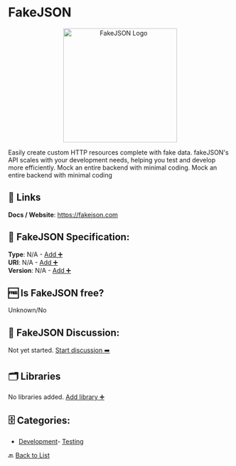 # FakeJSON
<p align="center">
    <img width="256" src="https://raw.githubusercontent.com/apis-list/apis-list/main/apis/fakejson/logo_256x256.png" alt="FakeJSON Logo"/>
</p>
Easily create custom HTTP resources complete with fake data. fakeJSON's API scales with your development needs, helping you test and develop more efficiently. Mock an entire backend with minimal coding. Mock an entire backend with minimal coding

##  🔗 Links
**Docs / Website**: https://fakejson.com

## 🧬 FakeJSON Specification:
**Type**: N/A - [Add ➕](https://github.com/apis-list/apis-list/edit/main/apis/fakejson/fakejson.yaml)  
**URI**: N/A - [Add ➕](https://github.com/apis-list/apis-list/edit/main/apis/fakejson/fakejson.yaml)  
**Version**: N/A - [Add ➕](https://github.com/apis-list/apis-list/edit/main/apis/fakejson/fakejson.yaml)

## 🆓 Is FakeJSON free?
 Unknown/No 

## 💬 FakeJSON Discussion:
Not yet started. [Start discussion ➡️](https://github.com/apis-list/apis-list/discussions/new)

## 🗂️ Libraries

No libraries added. [Add library ➕](https://github.com/apis-list/apis-list/edit/main/apis/fakejson/fakejson.yaml)    


## 🗄️ Categories:
- [Development](https://github.com/apis-list/apis-list#development-)- [Testing](https://github.com/apis-list/apis-list#testing-)

🔙  [Back to List](https://github.com/apis-list/apis-list)
